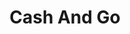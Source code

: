 ---
title: Cash And Go
slug: cash-and-go
updated-on: '2024-05-30T13:44:31.749Z'
created-on: '2024-05-30T13:41:46.671Z'
published-on: '2024-05-30T13:54:32.469Z'
f_city-state-2:
- cms/city/fontana-ca.md
- cms/city/lexington-oh.md
- cms/city/abilene-tx.md
- cms/city/san-francisco-ca.md
f_locations:
- cms/payday-loan/cash-and-go-6695.md
- cms/payday-loan/cash-and-go-6696.md
- cms/payday-loan/cash-and-go-6697.md
- cms/payday-loan/cash-and-go-6698.md
- cms/payday-loan/cash-and-go-6699.md
f_states:
- cms/state/california.md
- cms/state/ohio.md
- cms/state/texas.md
layout: '[company].html'
tags: company
---